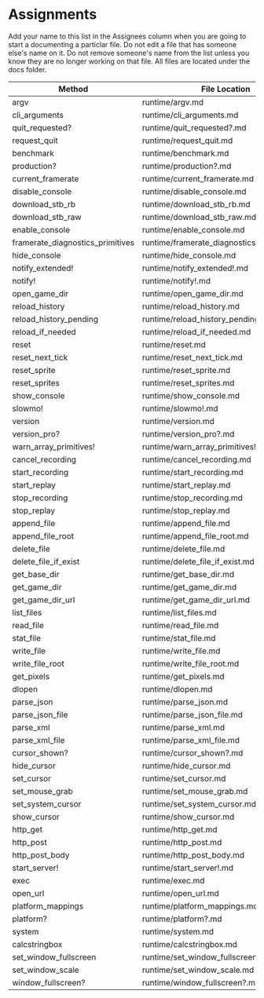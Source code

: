 # Assignments

Add your name to this list in the Assignees column when you are going to start a documenting a particlar file.  Do not edit a file that has someone else's name 
on it.  Do not remove someone's name from the list unless you know they are no longer working on that file.  All files are located under the docs folder.

|	Method	|	File Location	|	Assignee	|	Done	|	Reviewed	|
|	---	|	---	|	---	|	---	|	---	|
|	argv	|	runtime/argv.md	|	dcrawl	| X		|		|
|	cli_arguments	|	runtime/cli_arguments.md	|	dcrawl	|	X	|		|
|	quit_requested?	|	runtime/quit_requested?.md	|	dcrawl	|	X	|		|
|	request_quit	|	runtime/request_quit.md	|	dcrawl	|	X	|		|
|	benchmark	|	runtime/benchmark.md	|	dcrawl	|	X	|		|
|	production?	|	runtime/production?.md	|	dcrawl	|	X	|		|
|	current_framerate	|	runtime/current_framerate.md	|	dcrawl	|	X	|		|
|	disable_console	|	runtime/disable_console.md	|	dcrawl	|	X	|		|
|	download_stb_rb	|	runtime/download_stb_rb.md	|	dcrawl	| X |		|
|	download_stb_raw	|	runtime/download_stb_raw.md	|	dcrawl	|	X	|		|
|	enable_console	|	runtime/enable_console.md	|	dcrawl	|	X	|		|
|	framerate_diagnostics_primitives	|	runtime/framerate_diagnostics_primitives.md	|	dcrawl	|	X	|		|
|	hide_console	|	runtime/hide_console.md	|dcrawl		|	X	|		|
|	notify_extended!	|	runtime/notify_extended!.md	|	dcrawl	|	X	|		|
|	notify!	|	runtime/notify!.md	|	dcrawl	|	X	|		|
|	open_game_dir	|	runtime/open_game_dir.md	| dcrawl |	X	|		|
|	reload_history	|	runtime/reload_history.md	|	dcrawl	|	X	|		|
|	reload_history_pending	|	runtime/reload_history_pending.md	|	dcrawl	|	X	|		|
|	reload_if_needed	|	runtime/reload_if_needed.md	|	dcrawl	|	X	|		|
|	reset	|	runtime/reset.md	|	dcrawl	|	X	|		|
|	reset_next_tick	|	runtime/reset_next_tick.md	|	dcrawl	|	X	|		|
|	reset_sprite	|	runtime/reset_sprite.md	|	dcrawl	|	X	|		|
|	reset_sprites	|	runtime/reset_sprites.md	|	dcrawl	|	X	|		|
|	show_console	|	runtime/show_console.md	|	dcrawl	|	X	|		|
|	slowmo!	|	runtime/slowmo!.md	|	dcrawl	|	X	|		|
|	version	|	runtime/version.md	|	dcrawl	|	X	|		|
|	version_pro?	|	runtime/version_pro?.md	|		|	X	|		|
|	warn_array_primitives!	|	runtime/warn_array_primitives!.md	|		|	X	|		|
|	cancel_recording	|	runtime/cancel_recording.md	|		|	X	|		|
|	start_recording	|	runtime/start_recording.md	|		|	X	|		|
|	start_replay	|	runtime/start_replay.md	|		|		|		|
|	stop_recording	|	runtime/stop_recording.md	|		|		|		|
|	stop_replay	|	runtime/stop_replay.md	|		|		|		|
|	append_file	|	runtime/append_file.md	|	dcrawl	|	X	|		|
|	append_file_root	|	runtime/append_file_root.md	|	dcrawl |	X	|		|
|	delete_file	|	runtime/delete_file.md	|		|		|		|
|	delete_file_if_exist	|	runtime/delete_file_if_exist.md	|		|		|		|
|	get_base_dir	|	runtime/get_base_dir.md	|		|		|		|
|	get_game_dir	|	runtime/get_game_dir.md	|		|		|		|
|	get_game_dir_url	|	runtime/get_game_dir_url.md	|	dcrawl	|	X	|		|
|	list_files	|	runtime/list_files.md	|		|		|		|
|	read_file	|	runtime/read_file.md	|		|		|		|
|	stat_file	|	runtime/stat_file.md	|		|		|		|
|	write_file	|	runtime/write_file.md	|		|		|		|
|	write_file_root	|	runtime/write_file_root.md	|		|		|		|
|	get_pixels	|	runtime/get_pixels.md	|		|		|		|
|	dlopen	|	runtime/dlopen.md	|		|		|		|
|	parse_json	|	runtime/parse_json.md	|		|		|		|
|	parse_json_file	|	runtime/parse_json_file.md	|		|		|		|
|	parse_xml	|	runtime/parse_xml.md	|		|		|		|
|	parse_xml_file	|	runtime/parse_xml_file.md	|		|		|		|
|	cursor_shown?	|	runtime/cursor_shown?.md	|		|		|		|
|	hide_cursor	|	runtime/hide_cursor.md	|		|		|		|
|	set_cursor	|	runtime/set_cursor.md	|		|		|		|
|	set_mouse_grab	|	runtime/set_mouse_grab.md	|		|		|		|
|	set_system_cursor	|	runtime/set_system_cursor.md	|		|		|		|
|	show_cursor	|	runtime/show_cursor.md	|		|		|		|
|	http_get	|	runtime/http_get.md	|		|		|		|
|	http_post	|	runtime/http_post.md	|		|		|		|
|	http_post_body	|	runtime/http_post_body.md	|		|		|		|
|	start_server!	|	runtime/start_server!.md	|		|		|		|
|	exec	|	runtime/exec.md	|		|		|		|
|	open_url	|	runtime/open_url.md	|		|		|		|
|	platform_mappings	|	runtime/platform_mappings.md	|		|		|		|
|	platform?	|	runtime/platform?.md	|		|		|		|
|	system	|	runtime/system.md	|		|		|		|
|	calcstringbox	|	runtime/calcstringbox.md	|		|		|		|
|	set_window_fullscreen	|	runtime/set_window_fullscreen.md	|		|		|		|
|	set_window_scale	|	runtime/set_window_scale.md	|		|		|		|
|	window_fullscreen?	|	runtime/window_fullscreen?.md	|		|		|		|

